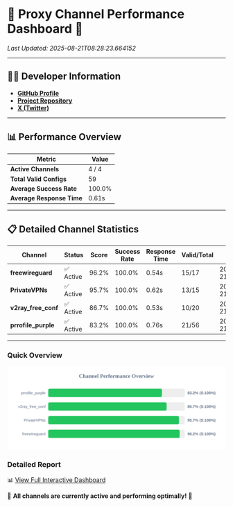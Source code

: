 # 🌟 Proxy Channel Performance Dashboard 🌟

_Last Updated: 2025-08-21T08:28:23.664152_

---

## 👩‍💻 Developer Information

- **[GitHub Profile](https://github.com/4n0nymou3)**  
- **[Project Repository](https://github.com/4n0nymou3/multi-proxy-config-fetcher)**  
- **[X (Twitter)](https://x.com/4n0nymou3)**  

---

## 📊 Performance Overview

| Metric                | Value       |
|-----------------------|-------------|
| **Active Channels**   | 4 / 4       |
| **Total Valid Configs** | 59          |
| **Average Success Rate** | 100.0%      |
| **Average Response Time** | 0.61s       |

---

## 📋 Detailed Channel Statistics

| Channel          | Status     | Score  | Success Rate | Response Time | Valid/Total | Last Success               |
|------------------|------------|--------|--------------|---------------|-------------|----------------------------|
| **freewireguard**  | ✅ Active  | 96.2%  | 100.0% | 0.54s         | 15/17       | 2025-08-21T08:28:23.662328 |
| **PrivateVPNs**  | ✅ Active  | 95.7%  | 100.0% | 0.62s         | 13/15       | 2025-08-21T08:28:23.091708 |
| **v2ray_free_conf**  | ✅ Active  | 86.7%  | 100.0% | 0.53s         | 10/20       | 2025-08-21T08:28:22.432192 |
| **prrofile_purple**  | ✅ Active  | 83.2%  | 100.0% | 0.76s         | 21/56       | 2025-08-21T08:28:21.844442 |

---

### Quick Overview
<div align="center">
  <a href="https://raw.githubusercontent.com/nullluser/NullRepo/refs/heads/main/assets/channel_stats_chart.svg">
    <img src="https://raw.githubusercontent.com/nullluser/NullRepo/refs/heads/main/assets/channel_stats_chart.svg" alt="Source Performance Statistics" width="800">
  </a>
</div>

### Detailed Report
📊 [View Full Interactive Dashboard](https://htmlpreview.github.io/?https://github.com/nullluser/NullRepo/blob/main/assets/performance_report.html)

🎉 **All channels are currently active and performing optimally!** 🎉
